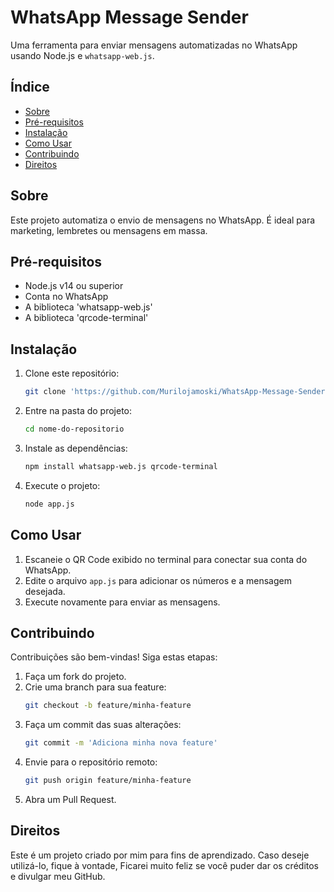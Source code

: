 # WhatsApp Message Sender

Uma ferramenta para enviar mensagens automatizadas no WhatsApp usando Node.js e `whatsapp-web.js`.

## Índice
- [Sobre](#sobre)
- [Pré-requisitos](#pré-requisitos)
- [Instalação](#instalação)
- [Como Usar](#como-usar)
- [Contribuindo](#contribuindo)
- [Direitos](#direitos)

## Sobre
Este projeto automatiza o envio de mensagens no WhatsApp. É ideal para marketing, lembretes ou mensagens em massa.

## Pré-requisitos
- Node.js v14 ou superior
- Conta no WhatsApp
- A biblioteca 'whatsapp-web.js'
- A biblioteca 'qrcode-terminal'

## Instalação
1. Clone este repositório:
   ```bash
   git clone 'https://github.com/Murilojamoski/WhatsApp-Message-Sender.git'
   ```
2. Entre na pasta do projeto:
   ```bash
   cd nome-do-repositorio
   ```
3. Instale as dependências:
   ```bash
   npm install whatsapp-web.js qrcode-terminal
   ```
4. Execute o projeto:
   ```bash
   node app.js
   ```

## Como Usar
1. Escaneie o QR Code exibido no terminal para conectar sua conta do WhatsApp.
2. Edite o arquivo `app.js` para adicionar os números e a mensagem desejada.
3. Execute novamente para enviar as mensagens.

## Contribuindo
Contribuições são bem-vindas! Siga estas etapas:
1. Faça um fork do projeto.
2. Crie uma branch para sua feature:
   ```bash
   git checkout -b feature/minha-feature
   ```
3. Faça um commit das suas alterações:
   ```bash
   git commit -m 'Adiciona minha nova feature'
   ```
4. Envie para o repositório remoto:
   ```bash
   git push origin feature/minha-feature
   ```
5. Abra um Pull Request.

## Direitos
Este é um projeto criado por mim para fins de aprendizado. Caso deseje utilizá-lo, fique à vontade, Ficarei muito feliz se você puder dar os créditos e divulgar meu GitHub.

